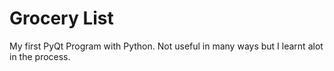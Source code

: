 # Grocery List
 My first PyQt Program with Python. Not useful in many ways but I learnt alot in the process.
 	
 				
